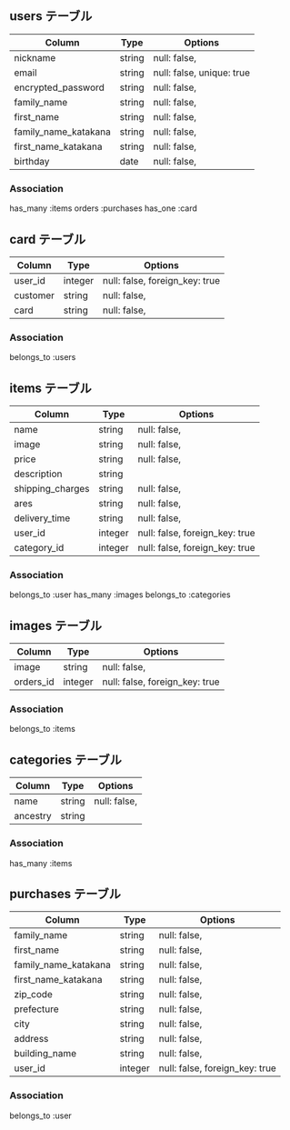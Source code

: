 

## users テーブル

|          Column        |    Type   |            Options             |
| ------------------     | --------- | ------------------------------ |
| nickname               | string    | null: false,                   |
| email                  | string    | null: false,  unique: true     |
| encrypted_password     | string    | null: false,                   |
| family_name            | string    | null: false,                   |
| first_name             | string    | null: false,                   |
| family_name_katakana   | string    | null: false,                   |
| first_name_katakana    | string    | null: false,                   |
| birthday               | date      | null: false,                   |


### Association
has_many      :items 
orders        :purchases 
has_one       :card 




## card テーブル

|       Column        |     Type      |              Options               |
| ------------------  | ------------- | ---------------------------------- |
| user_id             | integer       | null: false,    foreign_key: true  |
| customer            | string        | null: false,                       |
| card                | string        | null: false,                       |


### Association
belongs_to :users 





## items テーブル

|          Column        |    Type   |            Options               |
| ---------------------  | --------- | ------------------------------   |
| name                   | string    | null: false,                     |
| image                  | string    | null: false,                     |
| price                  | string    | null: false,                     |
| description            | string    |                                  |
| shipping_charges       | string    | null: false,                     |
| ares                   | string    | null: false,                     |
| delivery_time          | string    | null: false,                     |
| user_id                | integer   | null: false,  foreign_key: true  |
| category_id            | integer   | null: false,  foreign_key: true  |



### Association
belongs_to   :user 
has_many     :images 
belongs_to   :categories 



## images テーブル

|       Column        |     Type      |              Options               |
| ------------------  | ------------- | ---------------------------------- |
| image               | string        | null: false,                       |
| orders_id           | integer       | null: false,    foreign_key: true  |



### Association
belongs_to :items




## categories テーブル

|       Column        |     Type      |     Options      |
| ------------------  | ------------- | ---------------- |
| name                | string        | null: false,     |
| ancestry            | string        |                  |



### Association
has_many :items





##  purchases テーブル

|          Column         |    Type   |            Options               |
| ---------------------   | --------- | ------------------------------   |
| family_name             | string    | null: false,                     |
| first_name              | string    | null: false,                     |
| family_name_katakana    | string    | null: false,                     |
| first_name_katakana     | string    | null: false,                     |
| zip_code                | string    | null: false,                     |
| prefecture              | string    | null: false,                     |
| city                    | string    | null: false,                     |
| address                 | string    | null: false,                     |
| building_name           | string    | null: false,                     |
| user_id                 | integer   | null: false,  foreign_key: true  |


### Association
belongs_to   :user 

